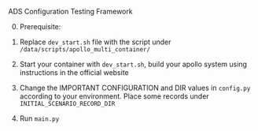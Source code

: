 ADS Configuration Testing Framework

0. Prerequisite:

1. Replace `dev_start.sh` file with the script under `/data/scripts/apollo_multi_container/`
2. Start your container with `dev_start.sh`, build your apollo system using instructions in the official website
3. Change the IMPORTANT CONFIGURATION and DIR values in `config.py` according to your environment. Place some records
   under `INITIAL_SCENARIO_RECORD_DIR`
4. Run `main.py`